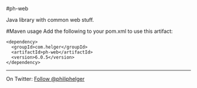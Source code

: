 #ph-web

Java library with common web stuff.

#Maven usage
Add the following to your pom.xml to use this artifact:
```
<dependency>
  <groupId>com.helger</groupId>
  <artifactId>ph-web</artifactId>
  <version>6.0.5</version>
</dependency>
```

---

On Twitter: <a href="https://twitter.com/philiphelger">Follow @philiphelger</a>
